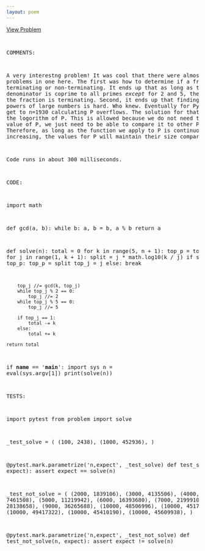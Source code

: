 ```yaml
---
layout: poem
---
```



<html><head><title>Euler - Problem 183</title>
<p><a href="http://projecteuler.net/problem=183" target="_blank">View Problem</a></p>
<pre>

COMMENTS:

A very interestng problem!  It was cool that there were almost two problems in
one here.  The first was how to determine if a fraction is terminating or
non-terminating.  It ends up that as long as the denominator is coprime to all
primes _except_ for 2 and 5, then the fraction is terminating.  Second, it ends
up that finding large powers of large numbers is hard.  Who knew.  Eventually
for Pypy3 when we get to n=1930 calculating P overflows.  The solution for that
was to take the logorithm of P.  This is allowed because we do not need the
actual value of P, we just need to be able to compare it to other P's.
Therefore, as long as the function we apply to P is continuously increasing,
the values for P will maintain their size comparison.

Code runs in about 300 milliseconds.


CODE:

import math

def gcd(a, b):
    while b:
        a, b = b, a % b
    return a

def solve(n):
    total = 0
    for k in range(5, n + 1):
        top_p = top_j = 0
        for j in range(1, k + 1):
            split = j * math.log10(k / j)
            if split > top_p:
                top_p = split
                top_j = j
            else:
                break

        top_j //= gcd(k, top_j)
        while top_j % 2 == 0:
            top_j //= 2
        while top_j % 5 == 0:
            top_j //= 5

        if top_j == 1:
            total -= k
        else:
            total += k

    return total

if __name__ == '__main__':
    import sys
    n = eval(sys.argv[1])
    print(solve(n))


TESTS:

import pytest
from problem import solve

_test_solve = (
        (100, 2438),
        (1000, 452936),
)

@pytest.mark.parametrize('n,expect', _test_solve)
def test_solve(n, expect):
    assert expect == solve(n)

_test_not_solve = (
        (2000, 1839106),
        (3000, 4135506),
        (4000, 7461508),
        (5000, 11219942),
        (6000, 16393680),
        (7000, 21999104),
        (8000, 28138658),
        (9000, 36265688),
        (10000, 48506996),
        (10000, 45176320),
        (10000, 49417322),
        (10000, 45410190),
        (10000, 45609938),
)

@pytest.mark.parametrize('n,expect', _test_not_solve)
def test_not_solve(n, expect):
    assert expect != solve(n)

</pre></body></html>

